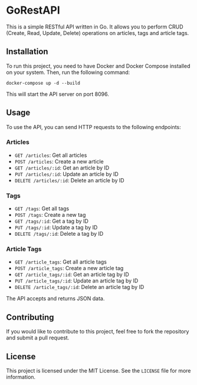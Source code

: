 # GoRestAPI

This is a simple RESTful API written in Go. It allows you to perform CRUD (Create, Read, Update, Delete) operations on articles, tags and article tags.

## Installation

To run this project, you need to have Docker and Docker Compose installed on your system. Then, run the following command:

```
docker-compose up -d --build

```

This will start the API server on port 8096.

## Usage

To use the API, you can send HTTP requests to the following endpoints:

### Articles

- `GET /articles`: Get all articles
- `POST /articles`: Create a new article
- `GET /articles/:id`: Get an article by ID
- `PUT /articles/:id`: Update an article by ID
- `DELETE /articles/:id`: Delete an article by ID

### Tags

- `GET /tags`: Get all tags
- `POST /tags`: Create a new tag
- `GET /tags/:id`: Get a tag by ID
- `PUT /tags/:id`: Update a tag by ID
- `DELETE /tags/:id`: Delete a tag by ID

### Article Tags

- `GET /article_tags`: Get all article tags
- `POST /article_tags`: Create a new article tag
- `GET /article_tags/:id`: Get an article tag by ID
- `PUT /article_tags/:id`: Update an article tag by ID
- `DELETE /article_tags/:id`: Delete an article tag by ID

The API accepts and returns JSON data.

## Contributing

If you would like to contribute to this project, feel free to fork the repository and submit a pull request.

## License

This project is licensed under the MIT License. See the `LICENSE` file for more information.